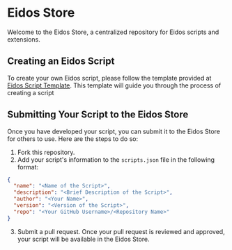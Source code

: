 # Eidos Store

Welcome to the Eidos Store, a centralized repository for Eidos scripts and extensions.

## Creating an Eidos Script

To create your own Eidos script, please follow the template provided at [Eidos Script Template](https://github.com/mayneyao/eidos-script-template). This template will guide you through the process of creating a script

## Submitting Your Script to the Eidos Store

Once you have developed your script, you can submit it to the Eidos Store for others to use. Here are the steps to do so:

1. Fork this repository.
2. Add your script's information to the `scripts.json` file in the following format:

```json
{
  "name": "<Name of the Script>",
  "description": "<Brief Description of the Script>",
  "author": "<Your Name>",
  "version": "<Version of the Script>",
  "repo": "<Your GitHub Username>/<Repository Name>"
}
```

3. Submit a pull request. Once your pull request is reviewed and approved, your script will be available in the Eidos Store.
